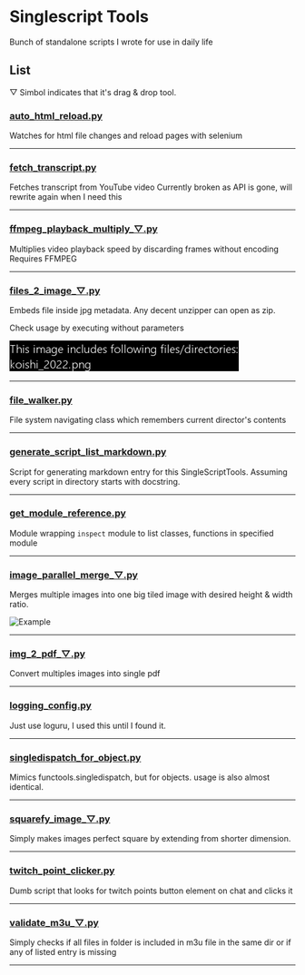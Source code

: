 # Singlescript Tools
Bunch of standalone scripts I wrote for use in daily life

## List
▽ Simbol indicates that it's drag & drop tool.


### [auto_html_reload.py](auto_html_reload.py)
Watches for html file changes and reload pages with selenium

---

### [fetch_transcript.py](fetch_transcript.py)
Fetches transcript from YouTube video
Currently broken as API is gone, will rewrite again when I need this

---

### [ffmpeg_playback_multiply_▽.py](ffmpeg_playback_multiply_▽.py)
Multiplies video playback speed by discarding frames without encoding
Requires FFMPEG

---

### [files_2_image_▽.py](files_2_image_▽.py)
Embeds file inside jpg metadata. Any decent unzipper can open as zip.

Check usage by executing without parameters

![Example](readme_res/files_2_image.png)

---

### [file_walker.py](file_walker.py)
File system navigating class which remembers current director's contents

---

### [generate_script_list_markdown.py](generate_script_list_markdown.py)
Script for generating markdown entry for this SingleScriptTools.
Assuming every script in directory starts with docstring.

---

### [get_module_reference.py](get_module_reference.py)
Module wrapping `inspect` module to list classes, functions in specified module

---

### [image_parallel_merge_▽.py](image_parallel_merge_▽.py)
Merges multiple images into one big tiled image with desired height & width ratio.

![Example](https://imgur.com/yCNYF9o.png)

---

### [img_2_pdf_▽.py](img_2_pdf_▽.py)
Convert multiples images into single pdf

---

### [logging_config.py](logging_config.py)
Just use loguru, I used this until I found it.

---

### [singledispatch_for_object.py](singledispatch_for_object.py)
Mimics functools.singledispatch, but for objects.
usage is also almost identical.

---

### [squarefy_image_▽.py](squarefy_image_▽.py)
Simply makes images perfect square by extending from shorter dimension.

---

### [twitch_point_clicker.py](twitch_point_clicker.py)
Dumb script that looks for twitch points button element on chat and clicks it

---

### [validate_m3u_▽.py](validate_m3u_▽.py)
Simply checks if all files in folder is included in m3u file in the same dir
or if any of listed entry is missing

---
